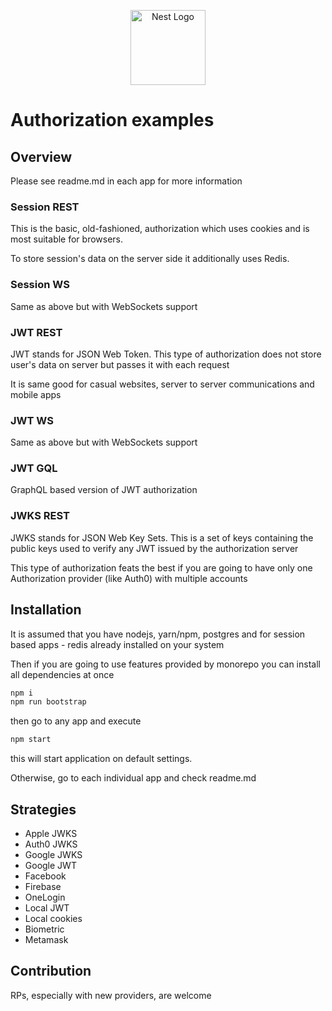 <p align="center">
  <a href="http://nestjs.com/" target="blank"><img src="https://nestjs.com/img/logo-small.svg" width="120" alt="Nest Logo" /></a>
</p>

# Authorization examples

## Overview

Please see readme.md in each app for more information

### Session REST

This is the basic, old-fashioned, authorization which uses cookies and is most suitable for browsers.

To store session's data on the server side it additionally uses Redis.

### Session WS

Same as above but with WebSockets support

### JWT REST

JWT stands for JSON Web Token. This type of authorization does not store user's data on server but passes it with each request

It is same good for casual websites, server to server communications and mobile apps

### JWT WS

Same as above but with WebSockets support

### JWT GQL

GraphQL based version of JWT authorization

### JWKS REST

JWKS stands for JSON Web Key Sets. This is a set of keys containing the public keys used to verify any JWT issued by the authorization server

This type of authorization feats the best if you are going to have only one Authorization provider (like Auth0) with multiple accounts

## Installation

It is assumed that you have nodejs, yarn/npm, postgres and for session based apps - redis already installed on your system

Then if you are going to use features provided by monorepo you can install all dependencies at once

```bash
npm i
npm run bootstrap
```

then go to any app and execute
```bash
npm start
```

this will start application on default settings.

Otherwise, go to each individual app and check readme.md

## Strategies
- Apple JWKS
- Auth0 JWKS
- Google JWKS
- Google JWT
- Facebook
- Firebase
- OneLogin
- Local JWT
- Local cookies
- Biometric
- Metamask

## Contribution

RPs, especially with new providers, are welcome
